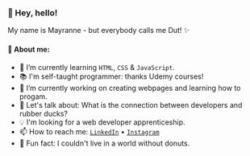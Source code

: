 <h3>👋 Hey, hello!</h3>
My name is Mayranne - but everybody calls me Dut! ✨  



<h4>💖 About me:</h4>

- 🌱 I’m currently learning `HTML`, `CSS` & `JavaScript`.  
- 📚 I'm self-taught programmer: thanks Udemy courses!  
- 🔭 I’m currently working on creating webpages and learning how to progam.  
- 💬 Let's talk about: What is the connection between developers and rubber ducks?
- 💡 I'm looking for a web developer apprenticeship.  
- 📫 How to reach me: <a href="https://www.linkedin.com/in/mayranne/">` LinkedIn `</a> • <a href="https://www.instagram.com/mayranne/">` Instagram `</a>  
- 🍩 Fun fact: I couldn't live in a world without donuts.  


<!--
Here are some ideas to get you started:
- ⚙️ I use daily: .html, .css, .psd 
- 🔭 I’m currently working on ...
- 🌱 I’m currently learning ...
- 👯 I’m looking to collaborate on ...
- 🤔 I’m looking for help with ...
- 💬 Ask me about ...
- 📫 How to reach me: ...
- 😄 Pronouns: ...
- ⚡ Fun fact: ...
-->
